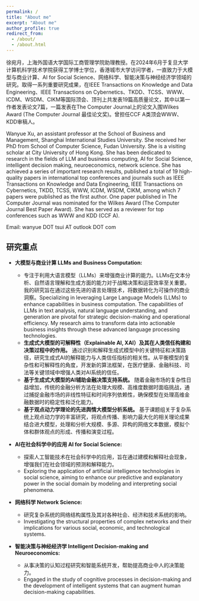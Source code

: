 ```yaml
---
permalink: /
title: "About me"
excerpt: "About me"
author_profile: true
redirect_from: 
  - /about/
  - /about.html
---
```


徐宛月，上海外国语大学国际工商管理学院助理教授。在2024年6月于复旦大学计算机科学技术学院获得工学博士学位，香港城市大学访问学者，一直致力于大模型与商业计算、AI for Social Science、网络科学、智能决策与神经经济学领域的研究。取得一系列重要研究成果，在IEEE Transactions on Knowledge and Data Engineering、IEEE Transactions on Cybernetics、TKDD、TCSS、WWW、ICDM、WSDM、CIKM等国际顶会、顶刊上共发表19篇高质量论文，其中以第一作者发表论文7篇，一篇发表在The Computer Journal上的论文入围Wilkes Award (The Computer Journal 最佳论文奖)。曾担任CCF A类顶会WWW、KDD审稿人。

Wanyue Xu, an assistant professor at the School of Business and Management, Shanghai International Studies University. She received her PhD from School of Computer Science, Fudan University. She is a visiting scholar at City University of Hong Kong. She has been dedicated to research in the fields of LLM and business computing, AI for Social Science, intelligent decision making, neuroeconomics, network science. She has achieved a series of important research results, published a total of 19 high-quality papers in international top conferences and journals such as IEEE Transactions on Knowledge and Data Engineering, IEEE Transactions on Cybernetics, TKDD, TCSS, WWW, ICDM, WSDM, CIKM, among which 7 papers were published as the first author. One paper published in The Computer Journal was nominated for the Wilkes Award (The Computer Journal Best Paper Award). She has served as a reviewer for top conferences such as WWW and KDD (CCF A).


Email: wanyue DOT tsui AT outlook DOT com


## 研究重点

- **大模型与商业计算 LLMs and Business Computation:**
  - 专注于利用大语言模型（LLMs）来增强商业计算的能力。LLMs在文本分析、自然语言理解和生成方面的能力对于战略决策和运营效率至关重要。我的研究旨在通过这些先进的语言处理技术，将数据转化为可操作的商业洞察。Specializing in leveraging Large Language Models (LLMs) to enhance capabilities in business computation. The capabilities of LLMs in text analysis, natural language understanding, and generation are pivotal for strategic decision-making and operational efficiency. My research aims to transform data into actionable business insights through these advanced language processing technologies.
  - **生成式大模型的可解释性（Explainable AI, XAI）及其在人类信任构建和决策过程中的作用。** 通过识别和解释生成式模型中的关键特征和决策路径，研究生成式AI的解释能力与人类信任指标的相关性。从平衡模型的复杂性和可解释性的角度，开发新的算法框架，在医疗健康、金融科技、司法等关键领域中增强人类对AI系统的信任。
  - **基于生成式大模型的AI辅助金融决策支持系统。** 随着金融市场的复杂性日益增加，传统的金融分析方法在处理大规模、高维度数据时面临挑战，通过捕捉金融市场的非线性特征和时间序列依赖性，确保模型在处理高维金融数据时的稳定性和泛化能力。
  - **基于观点动力学理论的先进舆情大模型分析系统。** 基于课题组关于复杂系统上观点动力学的丰富研究，将观点传播、影响力最大化的相关理论成果结合进大模型，处理和分析大规模、多源、异构的网络文本数据，模拟个体和群体观点的形成、传播和演变过程。

- **AI在社会科学中的应用 AI for Social Science:**
  - 探索人工智能技术在社会科学中的应用，旨在通过建模和解释社会现象，增强我们在社会领域的预测和解释能力。
  - Exploring the application of artificial intelligence technologies in social science, aiming to enhance our predictive and explanatory power in the social domain by modeling and interpreting social phenomena.

- **网络科学 Network Science:**
  - 研究复杂系统的网络结构属性及其对各种社会、经济和技术系统的影响。
  - Investigating the structural properties of complex networks and their implications for various social, economic, and technological systems.

- **智能决策与神经经济学 Intelligent Decision-making and Neuroeconomics:**
  - 从事决策的认知过程研究和智能系统开发，帮助提高商业中人的决策能力。
  - Engaged in the study of cognitive processes in decision-making and the development of intelligent systems that can augment human decision-making capabilities.
 

